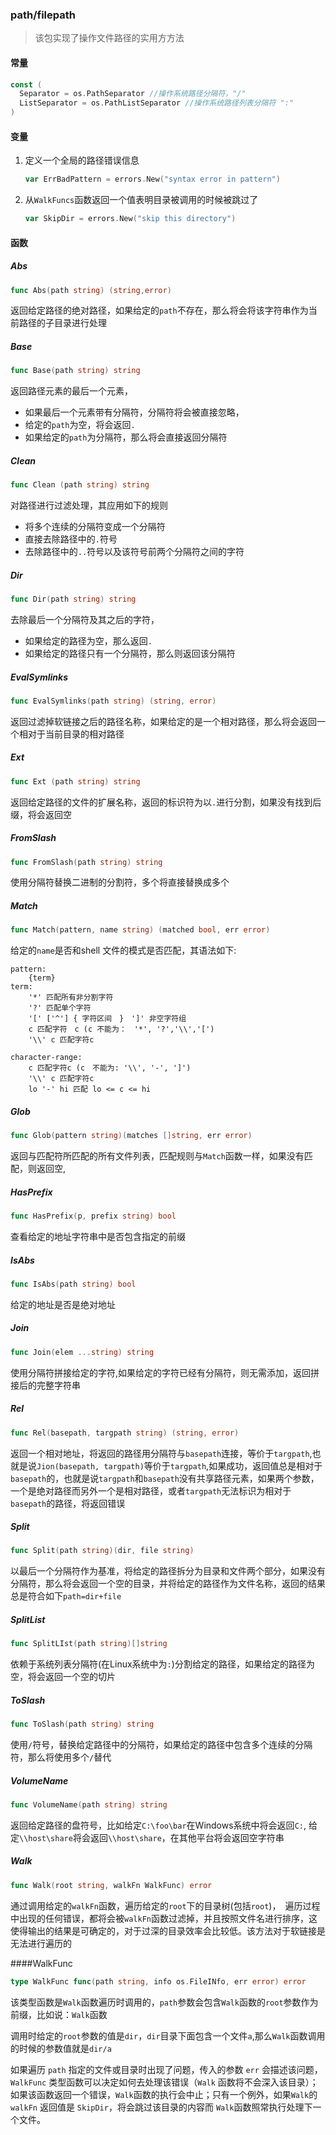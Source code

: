 ### path/filepath

> 该包实现了操作文件路径的实用方方法



#### 常量

```go
const (
  Separator = os.PathSeparator //操作系统路径分隔符，"/"
  ListSeparator = os.PathListSeparator //操作系统路径列表分隔符 ":"
)
```

#### 变量

1. 定义一个全局的路径错误信息

   ```go
   var ErrBadPattern = errors.New("syntax error in pattern")
   ```

2. 从`WalkFuncs`函数返回一个值表明目录被调用的时候被跳过了

   ```go
   var SkipDir = errors.New("skip this directory")
   ```

#### 函数

##### Abs

```go
func Abs(path string) (string,error)
```

返回给定路径的绝对路径，如果给定的`path`不存在，那么将会将该字符串作为当前路径的子目录进行处理



##### Base

```go
func Base(path string) string
```

返回路径元素的最后一个元素，

- 如果最后一个元素带有分隔符，分隔符将会被直接忽略，
- 给定的`path`为空，将会返回`.`
- 如果给定的`path`为分隔符，那么将会直接返回分隔符

##### Clean

```go
func Clean (path string) string
```

对路径进行过滤处理，其应用如下的规则

- 将多个连续的分隔符变成一个分隔符
- 直接去除路径中的`.`符号
- 去除路径中的`..`符号以及该符号前两个分隔符之间的字符

##### Dir

```go
func Dir(path string) string
```

去除最后一个分隔符及其之后的字符，

- 如果给定的路径为空，那么返回`.` 
- 如果给定的路径只有一个分隔符，那么则返回该分隔符

##### EvalSymlinks

```go
func EvalSymlinks(path string) (string, error)
```

返回过滤掉软链接之后的路径名称，如果给定的是一个相对路径，那么将会返回一个相对于当前目录的相对路径



##### Ext

```go
func Ext (path string) string
```

返回给定路径的文件的扩展名称，返回的标识符为以`.`进行分割，如果没有找到后缀，将会返回空

##### FromSlash

```go
func FromSlash(path string) string
```

使用分隔符替换二进制的分割符，多个将直接替换成多个

##### Match

```go
func Match(pattern, name string) (matched bool, err error)
```

给定的`name`是否和shell 文件的模式是否匹配，其语法如下:

```shell
pattern:
	{term}
term:
	'*' 匹配所有非分割字符
	'?' 匹配单个字符
	'[' ['^'] { 字符区间　}　']' 非空字符组
	c 匹配字符　c (c 不能为：　'*', '?','\\','[')
	'\\' c 匹配字符c
	
character-range:
	c 匹配字符c (c　不能为: '\\', '-', ']')
	'\\' c 匹配字符c
	lo '-' hi 匹配 lo <= c <= hi
```



##### Glob

```go
func Glob(pattern string)(matches []string, err error)
```

返回与匹配符所匹配的所有文件列表，匹配规则与`Match`函数一样，如果没有匹配，则返回空,

##### HasPrefix

```go
func HasPrefix(p, prefix string) bool
```

查看给定的地址字符串中是否包含指定的前缀

##### IsAbs

```go
func IsAbs(path string) bool
```

给定的地址是否是绝对地址

##### Join

```go
func Join(elem ...string) string
```

使用分隔符拼接给定的字符,如果给定的字符已经有分隔符，则无需添加，返回拼接后的完整字符串

##### Rel

```go
func Rel(basepath, targpath string) (string, error)
```

返回一个相对地址，将返回的路径用分隔符与`basepath`连接，等价于`targpath`,也就是说`Jion(basepath, targpath)`等价于`targpath`,如果成功，返回值总是相对于`basepath`的，也就是说`targpath`和`basepath`没有共享路径元素，如果两个参数，一个是绝对路径而另外一个是相对路径，或者`targpath`无法标识为相对于`basepath`的路径，将返回错误

##### Split

```go
func Split(path string)(dir, file string)
```

以最后一个分隔符作为基准，将给定的路径拆分为目录和文件两个部分，如果没有分隔符，那么将会返回一个空的目录，并将给定的路径作为文件名称，返回的结果总是符合如下`path=dir+file`

##### SplitList

```go
func SplitLIst(path string)[]string
```

依赖于系统列表分隔符(在Linux系统中为`:`)分割给定的路径，如果给定的路径为空，将会返回一个空的切片



##### ToSlash

```go
func ToSlash(path string) string
```

使用`/`符号，替换给定路径中的分隔符，如果给定的路径中包含多个连续的分隔符，那么将使用多个`/`替代

##### VolumeName

```go
func VolumeName(path string) string
```

返回给定路径的盘符号，比如给定`C:\foo\bar`在Windows系统中将会返回`C:`, 给定`\\host\share`将会返回`\\host\share`，在其他平台将会返回空字符串



##### Walk

```go
func Walk(root string, walkFn WalkFunc) error
```

通过调用给定的`walkFn`函数，遍历给定的`root`下的目录树(包括`root`)，　遍历过程中出现的任何错误，都将会被`walkFn`函数过滤掉，并且按照文件名进行排序，这使得输出的结果是可确定的，对于过深的目录效率会比较低。该方法对于软链接是无法进行遍历的



####WalkFunc

```go
type WalkFunc func(path string, info os.FileINfo, err error) error
```

该类型函数是`Walk`函数遍历时调用的，`path`参数会包含`Walk`函数的`root`参数作为前缀，比如说：`Walk`函数

调用时给定的`root`参数的值是`dir`，`dir`目录下面包含一个文件`a`,那么`Walk`函数调用的时候的参数值就是`dir/a`

如果遍历 `path` 指定的文件或目录时出现了问题，传入的参数 `err` 会描述该问题，`WalkFunc` 类型函数可以决定如何去处理该错误（`Walk` 函数将不会深入该目录）；如果该函数返回一个错误，`Walk`函数的执行会中止；只有一个例外，如果`Walk`的`walkFn` 返回值是 `SkipDir`，将会跳过该目录的内容而 `Walk`函数照常执行处理下一个文件。